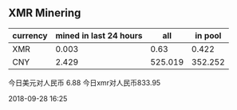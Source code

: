 ## XMR Minering

|currency|mined in last 24 hours|all|in pool|
|---|---|---|---|
|XMR|0.003|0.63|0.422|
|CNY|2.429|525.019|352.252|

今日美元对人民币 6.88	今日xmr对人民币833.95


2018-09-28 16:25